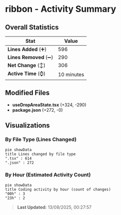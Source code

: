 # ribbon - Activity Summary 

## Overall Statistics

| Stat                   | Value                                                             |
| ---------------------- | ----------------------------------------------------------------- |
| **Lines Added** (➕)   | 596                                          |
| **Lines Removed** (➖) | 290                                        |
| **Net Change** (↕)    | 306                |
| **Active Time** (⌚)   | 10 minutes |


## Modified Files
- **useDropAreaState.tsx** (+324, -290)
- **package.json** (+272, -0)

## Visualizations

### By File Type (Lines Changed)

```mermaid
pie showData
title Lines changed by file type
".tsx" : 614
".json" : 272
```

### By Hour (Estimated Activity Count)

```mermaid
pie showData
title Coding activity by hour (count of changes)
"00h" : 3
"23h" : 2
```


> **Last Updated:** 13/08/2025, 00:27:57